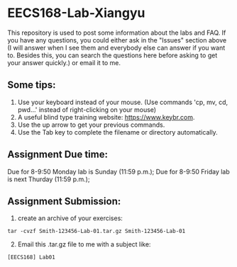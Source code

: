 # EECS168-Lab-Xiangyu
This repository is used to post some information about the labs and FAQ. If you have any questions, you could either ask in the "Issues" section above (I will answer when I see them and everybody else can answer if you want to. Besides this, you can search the questions here before asking to get your answer quickly.) or email it to me. 

## Some tips:
1. Use your keyboard instead of your mouse. (Use commands 'cp, mv, cd, pwd...' instead of right-clicking on your mouse)
2. A useful blind type training website: https://www.keybr.com. 
3. Use the up arrow to get your previous commands.
4. Use the Tab key to complete the filename or directory automatically.

## Assignment Due time:
Due for 8-9:50 Monday lab is Sunday (11:59 p.m.);
Due for 8-9:50 Friday lab is next Thurday (11:59 p.m.);

## Assignment Submission:
1. create an archive of your exercises:
```
tar -cvzf Smith-123456-Lab-01.tar.gz Smith-123456-Lab-01
```
2. Email this .tar.gz file to me with a subject like:
```
[EECS168] Lab01
```
